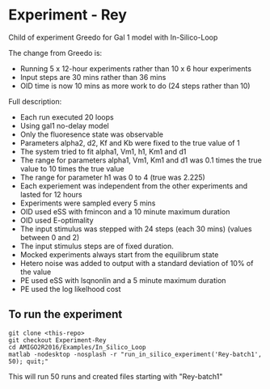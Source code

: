 # Experiment - Rey

Child of experiment Greedo for Gal 1 model with In-Silico-Loop

The change from Greedo is:
* Running 5 x 12-hour experiments rather than 10 x 6 hour experiments
* Input steps are 30 mins rather than 36 mins
* OID time is now 10 mins as more work to do (24 steps rather than 10)


Full description:
* Each	run	executed	20	loops
* Using	gal1	no-delay	model
* Only	the	fluoresence	state	was	observable
* Parameters	alpha2,	d2,	Kf	and	Kb	were	fixed	to	the	true	value	of	1
* The	system	tried	to	fit	alpha1,	Vm1,	h1,	Km1	and	d1
* The	range	for	parameters	alpha1,	Vm1,	Km1	and	d1	was	0.1	times	the	true	value	to	10	times	the	true	value
* The	range	for	parameter	h1	was	0	to	4	(true	was	2.225)
* Each	experiement	was	independent	from	the	other	experiments	and	lasted	for	12	hours
* Experiments	were	sampled	every	5	mins
* OID	used	eSS	with	fmincon	and	a	10	minute	maximum	duration
* OID	used	E-optimality
* The	input	stimulus was	stepped	with	24	steps	(each 30 mins) (values	between	0	and	2)
* The input stimulus steps are of fixed duration.
* Mocked	experiments	always	start	from	the	equilibrum	state
* Hetero	noise	was	added	to	output	with	a	standard	deviation	of	10%	of	the	value
* PE	used	eSS	with	lsqnonlin	and	a	5	minute	maximum	duration
* PE	used	the	log	likelhood	cost

## To run the experiment

```
git clone <this-repo>
git checkout Experiment-Rey
cd AMIGO2R2016/Examples/In_Silico_Loop
matlab -nodesktop -nosplash -r "run_in_silico_experiment('Rey-batch1', 50); quit;"
```

This will run 50 runs and created files starting with "Rey-batch1"

